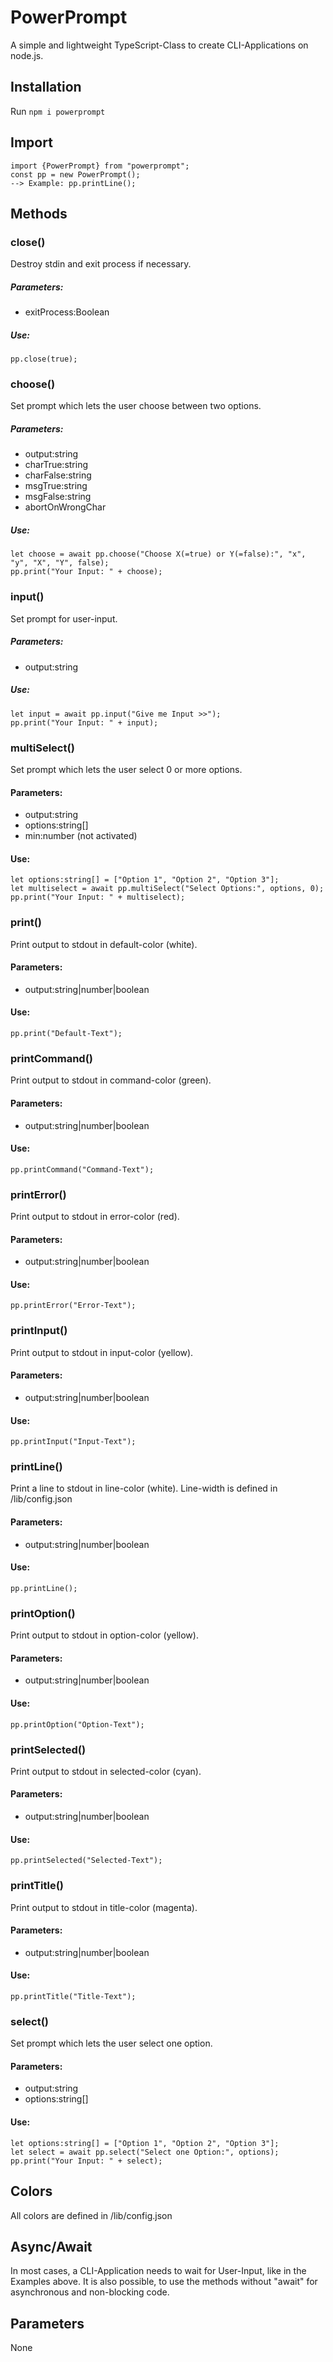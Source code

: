 # PowerPrompt
A simple and lightweight TypeScript-Class to create CLI-Applications on node.js.

## Installation
Run `npm i powerprompt`

## Import
```
import {PowerPrompt} from "powerprompt";
const pp = new PowerPrompt();
--> Example: pp.printLine();
```

## Methods
### close()
Destroy stdin and exit process if necessary.
##### Parameters:
- exitProcess:Boolean
##### Use:
```
pp.close(true);
```
### choose()
Set prompt which lets the user choose between two options. 
##### Parameters:
- output:string
- charTrue:string
- charFalse:string
- msgTrue:string
- msgFalse:string
- abortOnWrongChar
##### Use:
```
let choose = await pp.choose("Choose X(=true) or Y(=false):", "x", "y", "X", "Y", false);
pp.print("Your Input: " + choose);
```
### input()
Set prompt for user-input.
##### Parameters:
- output:string
##### Use:
```
let input = await pp.input("Give me Input >>");
pp.print("Your Input: " + input);
```
### multiSelect()
Set prompt which lets the user select 0 or more options.
#### Parameters:
- output:string
- options:string[]
- min:number (not activated)
#### Use:
```
let options:string[] = ["Option 1", "Option 2", "Option 3"];
let multiselect = await pp.multiSelect("Select Options:", options, 0);
pp.print("Your Input: " + multiselect);
```
### print()
Print output to stdout in default-color (white).
#### Parameters:
- output:string|number|boolean
#### Use:
```
pp.print("Default-Text");
```
### printCommand()
Print output to stdout in command-color (green).
#### Parameters:
- output:string|number|boolean
#### Use:
```
pp.printCommand("Command-Text");
```
### printError()
Print output to stdout in error-color (red).
#### Parameters:
- output:string|number|boolean
#### Use:
```
pp.printError("Error-Text");
```
### printInput()
Print output to stdout in input-color (yellow).
#### Parameters:
- output:string|number|boolean
#### Use:
```
pp.printInput("Input-Text");
```
### printLine()
Print a line to stdout in line-color (white).
Line-width is defined in /lib/config.json
#### Parameters:
- output:string|number|boolean
#### Use:
```
pp.printLine();
```
### printOption()
Print output to stdout in option-color (yellow).
#### Parameters:
- output:string|number|boolean
#### Use:
```
pp.printOption("Option-Text");
```
### printSelected()
Print output to stdout in selected-color (cyan).
#### Parameters:
- output:string|number|boolean
#### Use:
```
pp.printSelected("Selected-Text");
```
### printTitle()
Print output to stdout in title-color (magenta).
#### Parameters:
- output:string|number|boolean
#### Use:
```
pp.printTitle("Title-Text");
```
### select()
Set prompt which lets the user select one option.
#### Parameters:
- output:string
- options:string[]
#### Use:
```
let options:string[] = ["Option 1", "Option 2", "Option 3"];
let select = await pp.select("Select one Option:", options);
pp.print("Your Input: " + select);
```

## Colors
All colors are defined in /lib/config.json

## Async/Await
In most cases, a CLI-Application needs to wait for User-Input, like in the Examples above.
It is also possible, to use the methods without "await" for asynchronous and non-blocking code.

## Parameters
None